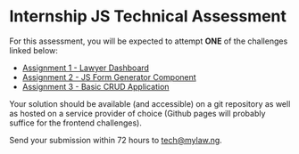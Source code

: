 # Internship JS Technical Assessment

For this assessment, you will be expected to attempt **ONE** of the challenges linked below:

- [Assignment 1 - Lawyer Dashboard](./assignment-1/README.md)
- [Assignment 2 - JS Form Generator Component](./assignment-2/README.md)
- [Assignment 3 - Basic CRUD Application](./assignment-3/README.md)

Your solution should be available (and accessible) on a git repository as well as hosted on a service provider of choice (Github pages will probably suffice for the frontend challenges).

Send your submission within 72 hours to tech@mylaw.ng.
